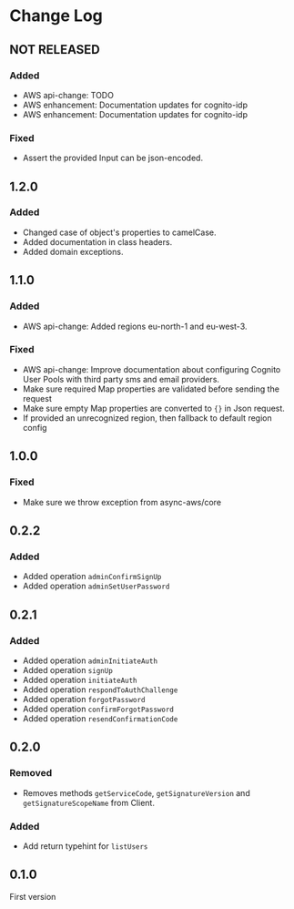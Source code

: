 # Change Log

## NOT RELEASED

### Added

- AWS api-change: TODO
- AWS enhancement: Documentation updates for cognito-idp
- AWS enhancement: Documentation updates for cognito-idp

### Fixed

- Assert the provided Input can be json-encoded.

## 1.2.0

### Added

- Changed case of object's properties to camelCase.
- Added documentation in class headers.
- Added domain exceptions.

## 1.1.0

### Added

- AWS api-change: Added regions eu-north-1 and eu-west-3.

### Fixed

- AWS api-change: Improve documentation about configuring Cognito User Pools with third party sms and email providers.
- Make sure required Map properties are validated before sending the request
- Make sure empty Map properties are converted to `{}` in Json request.
- If provided an unrecognized region, then fallback to default region config

## 1.0.0

### Fixed

- Make sure we throw exception from async-aws/core

## 0.2.2

### Added

- Added operation `adminConfirmSignUp`
- Added operation `adminSetUserPassword`

## 0.2.1

### Added

- Added operation `adminInitiateAuth`
- Added operation `signUp`
- Added operation `initiateAuth`
- Added operation `respondToAuthChallenge`
- Added operation `forgotPassword`
- Added operation `confirmForgotPassword`
- Added operation `resendConfirmationCode`

## 0.2.0

### Removed

- Removes methods `getServiceCode`, `getSignatureVersion` and `getSignatureScopeName` from Client.

### Added

- Add return typehint for `listUsers`

## 0.1.0

First version
